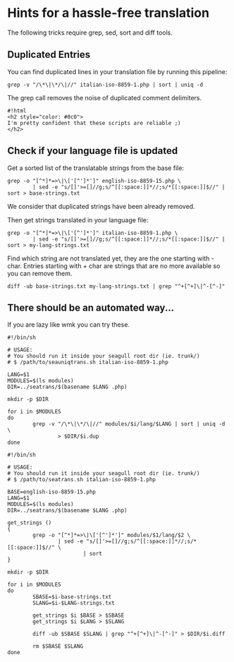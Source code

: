 <!-- Name: TipsAndTricks/ManageTranslations -->
<!-- Version: 1 -->
<!-- Last-Modified: 2006/03/13 20:33:42 -->
<!-- Author: rm -->
# Hints for a hassle-free translation

The following tricks require grep, sed, sort and diff tools. 

## Duplicated Entries

You can find duplicated lines in your translation file by running this pipeline:


    grep -v "/\*\|\*/\|//" italian-iso-8859-1.php | sort | uniq -d 

The grep call removes the noise of duplicated comment delimiters.


    #!html
    <h2 style="color: #0c0">
    I'm pretty confident that these scripts are reliable ;)
    </h2>

## Check if your language file is updated

Get a sorted list of the translatable strings from the base file:


    grep -o "[^*]*=>\|\['[^']*']" english-iso-8859-15.php \
            | sed -e "s/[]'>=[]//g;s/^[[:space:]]*//;s/*[[:space:]]$//" | sort > base-strings.txt

We consider that duplicated strings have been already removed.

Then get strings translated in your language file:


    grep -o "[^*]*=>\|\['[^']*']" italian-iso-8859-1.php \
            | sed -e "s/[]'>=[]//g;s/^[[:space:]]*//;s/*[[:space:]]$//" | sort > my-lang-strings.txt

Find which string are not translated yet, they are the one starting with _-_ char. Entries starting with _+_ char are strings that are no more available so you can remove them.


    diff -ub base-strings.txt my-lang-strings.txt | grep "^+[^+]\|^-[^-]"

## There should be an automated way...

If you are lazy like wmk you can try these.


    #!/bin/sh
    
    # USAGE:
    # You should run it inside your seagull root dir (ie. trunk/)
    # $ /path/to/seauniqtrans.sh italian-iso-8859-1.php
    
    LANG=$1
    MODULES=$(ls modules)
    DIR=../seatrans/$(basename $LANG .php)
    
    mkdir -p $DIR
    
    for i in $MODULES
    do
            grep -v "/\*\|\*/\|//" modules/$i/lang/$LANG | sort | uniq -d \
                    > $DIR/$i.dup
    done

    #!/bin/sh
    
    # USAGE:
    # You should run it inside your seagull root dir (ie. trunk/)          
    # $ /path/to/seatrans.sh italian-iso-8859-1.php
     
    BASE=english-iso-8859-15.php
    LANG=$1
    MODULES=$(ls modules)
    DIR=../seatrans/$(basename $LANG .php)
    
    get_strings ()
    {
            grep -o "[^*]*=>\|\['[^']*']" modules/$1/lang/$2 \
                    | sed -e "s/[]'>=[]//g;s/^[[:space:]]*//;s/*[[:space:]]$//" \
                            | sort
    }
    
    mkdir -p $DIR
    
    for i in $MODULES
    do
            SBASE=$i-base-strings.txt
            SLANG=$i-$LANG-strings.txt
    
            get_strings $i $BASE > $SBASE
            get_strings $i $LANG > $SLANG
    
            diff -ub $SBASE $SLANG | grep "^+[^+]\|^-[^-]" > $DIR/$i.diff
    
            rm $SBASE $SLANG
    done